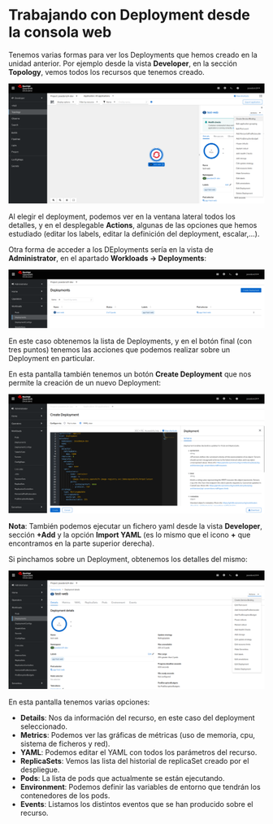 # Trabajando con Deployment desde la consola web

Tenemos varias formas para ver los Deployments que hemos creado en la unidad anterior. Por ejemplo desde la vista **Developer**, en la sección **Topology**, vemos todos los recursos que tenemos creado. 

![deploy1](img/deploy1.png)

Al elegir el deployment, podemos ver en la ventana lateral todos los detalles, y en el desplegable **Actions**, algunas de las opciones que hemos estudiado (editar los labels, editar la definición del deployment, escalar,...).

Otra forma de acceder a los DEployments sería en la vista de **Administrator**, en el apartado **Workloads -> Deployments**:

![deploy2](img/deploy2.png)

En este caso obtenemos la lista de Deployments, y en el botón final (con tres puntos) tenemos las acciones que podemos realizar sobre un Deployment en particular.

En esta pantalla también tenemos un botón **Create Deployment** que nos permite la creación de un nuevo Deployment:

![deploy3](img/deploy3.png)

**Nota**: También podemos ejecutar un fichero yaml desde la vista **Developer**, sección **+Add** y la opción **Import YAML** (es lo mismo que el icono **+** que encontramos en la parte superior derecha).

Si pinchamos sobre un Deployment, obtenemos los detalles del mismo:

![deploy4](img/deploy4.png)

En esta pantalla tenemos varias opciones:

* **Details**: Nos da información del recurso, en este caso del deployment seleccionado.
* **Metrics**: Podemos ver las gráficas de métricas (uso de memoria, cpu, sistema de ficheros y red).
* **YAML**: Podemos editar el YAML con todos los parámetros del recurso.
* **ReplicaSets**: Vemos las lista del historial de replicaSet creado por el despliegue.
* **Pods**: La lista de pods que actualmente se están ejecutando.
* **Environment**: Podemos definir las variables de entorno que tendrán los contenedores de los pods.
* **Events**: Listamos los distintos eventos que se han producido sobre el recurso.

